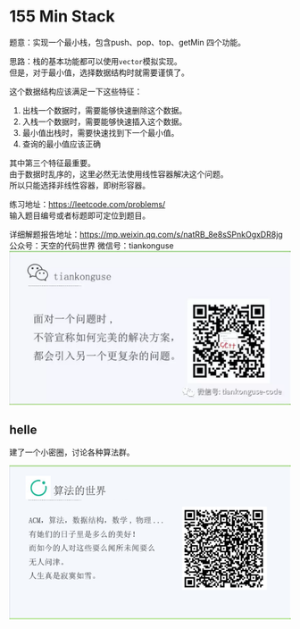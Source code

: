 # 155 Min Stack


题意：实现一个最小栈，包含push、pop、top、getMin 四个功能。  


思路：栈的基本功能都可以使用`vector`模拟实现。  
但是，对于最小值，选择数据结构时就需要谨慎了。  


这个数据结构应该满足一下这些特征：  
1. 出栈一个数据时，需要能够快速删除这个数据。  
2. 入栈一个数据时，需要能够快速插入这个数据。  
3. 最小值出栈时，需要快速找到下一个最小值。  
4. 查询的最小值应该正确  


其中第三个特征最重要。  
由于数据时乱序的，这里必然无法使用线性容器解决这个问题。  
所以只能选择非线性容器，即树形容器。  


练习地址：https://leetcode.com/problems/  
输入题目编号或者标题即可定位到题目。  


详细解题报告地址：https://mp.weixin.qq.com/s/natRB_8e8sSPnkOgxDR8jg  
公众号：天空的代码世界
微信号：tiankonguse 
![](../../tiankonguse-code.webp)


## helle

建了一个小密圈，讨论各种算法群。  

![小密圈](../../suanfa_xiaomiquan.jpg)


